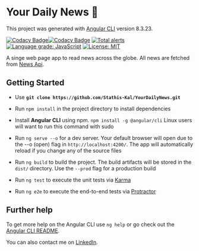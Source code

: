 # Your Daily News 📰

This project was generated with [Angular CLI](https://github.com/angular/angular-cli) version 8.3.23.

[![Codacy Badge](https://api.codacy.com/project/badge/Grade/b60afbed9d5b4c369e6c43dbd803bb72)](https://www.codacy.com/manual/efstathioskaloutsidis/YourDailyNews?utm_source=github.com&amp;utm_medium=referral&amp;utm_content=Stathis-Kal/YourDailyNews&amp;utm_campaign=Badge_Grade)[![Codacy Badge](https://api.codacy.com/project/badge/Grade/b60afbed9d5b4c369e6c43dbd803bb72)](https://www.codacy.com/manual/efstathioskaloutsidis/YourDailyNews?utm_source=github.com&amp;utm_medium=referral&amp;utm_content=Stathis-Kal/YourDailyNews&amp;utm_campaign=Badge_Grade) [![Total alerts](https://img.shields.io/lgtm/alerts/g/Stathis-Kal/YourDailyNews.svg?logo=lgtm&logoWidth=18)](https://lgtm.com/projects/g/Stathis-Kal/YourDailyNews/alerts/) [![Language grade: JavaScript](https://img.shields.io/lgtm/grade/javascript/g/Stathis-Kal/YourDailyNews.svg?logo=lgtm&logoWidth=18)](https://lgtm.com/projects/g/Stathis-Kal/YourDailyNews/context:javascript) [![License: MIT](https://img.shields.io/badge/License-MIT-blue)](https://opensource.org/licenses/MIT)

A singe web page app to read news across the globe.
All news are fetched from [News Api](https://newsapi.org/).

## Getting Started

- Use **`git clone https://github.com/Stathis-Kal/YourDailyNews.git`**

- Run `npm install` in the project directory to install dependencies

- Install **Angular CLI** using npm. `npm install -g @angular/cli` Linux users will want to run this command with sudo

- Run `ng serve --o` for a dev server. Your default browser will open due to the --o (open) flag in `http://localhost:4200/`. The app will automatically reload if you change any of the source files

- Run `ng build` to build the project. The build artifacts will be stored in the `dist/` directory. Use the `--prod` flag for a production build

- Run `ng test` to execute the unit tests via [Karma](https://karma-runner.github.io)

- Run `ng e2e` to execute the end-to-end tests via [Protractor](http://www.protractortest.org/)
  
## Further help

To get more help on the Angular CLI use `ng help` or go check out the [Angular CLI README](https://github.com/angular/angular-cli/blob/master/README.md).

You can also contact me on [LinkedIn](https://www.linkedin.com/in/efstathios-kaloutsidis/).
